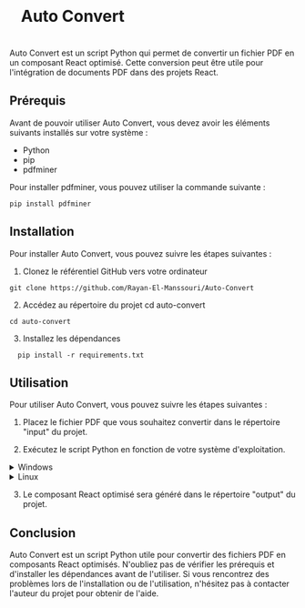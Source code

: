 <h1 align="center" style="padding: 20px; display: flex;">Auto Convert</h1>

Auto Convert est un script Python qui permet de convertir un fichier PDF en un composant React optimisé. Cette conversion peut être utile pour l'intégration de documents PDF dans des projets React.

## Prérequis

Avant de pouvoir utiliser Auto Convert, vous devez avoir les éléments suivants installés sur votre système :

- Python
- pip
- pdfminer

Pour installer pdfminer, vous pouvez utiliser la commande suivante :

```white
pip install pdfminer
```

## Installation

Pour installer Auto Convert, vous pouvez suivre les étapes suivantes :

1. Clonez le référentiel GitHub vers votre ordinateur

```white
git clone https://github.com/Rayan-El-Manssouri/Auto-Convert
```

2. Accédez au répertoire du projet
cd auto-convert

```white
cd auto-convert
```

3. Installez les dépendances

```white
  pip install -r requirements.txt
```

## Utilisation

Pour utiliser Auto Convert, vous pouvez suivre les étapes suivantes :

1. Placez le fichier PDF que vous souhaitez convertir dans le répertoire "input" du projet.

2. Exécutez le script Python en fonction de votre système d'exploitation.


<details>

<summary>Windows</summary>

```white
  python auto_convert.py
```

</details>


<details>

<summary>Linux</summary>

```white
  python3 auto_convert.py
```

</details>



3. Le composant React optimisé sera généré dans le répertoire "output" du projet.

## Conclusion

Auto Convert est un script Python utile pour convertir des fichiers PDF en composants React optimisés. N'oubliez pas de vérifier les prérequis et d'installer les dépendances avant de l'utiliser. Si vous rencontrez des problèmes lors de l'installation ou de l'utilisation, n'hésitez pas à contacter l'auteur du projet pour obtenir de l'aide.
